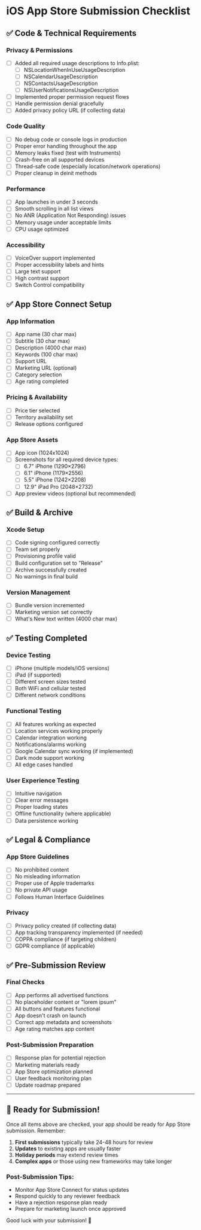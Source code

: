 # iOS App Store Submission Checklist

## ✅ Code & Technical Requirements

### Privacy & Permissions
- [ ] Added all required usage descriptions to Info.plist:
  - [ ] NSLocationWhenInUseUsageDescription
  - [ ] NSCalendarUsageDescription  
  - [ ] NSContactsUsageDescription
  - [ ] NSUserNotificationsUsageDescription
- [ ] Implemented proper permission request flows
- [ ] Handle permission denial gracefully
- [ ] Added privacy policy URL (if collecting data)

### Code Quality
- [ ] No debug code or console logs in production
- [ ] Proper error handling throughout the app
- [ ] Memory leaks fixed (test with Instruments)
- [ ] Crash-free on all supported devices
- [ ] Thread-safe code (especially location/network operations)
- [ ] Proper cleanup in deinit methods

### Performance
- [ ] App launches in under 3 seconds
- [ ] Smooth scrolling in all list views
- [ ] No ANR (Application Not Responding) issues
- [ ] Memory usage under acceptable limits
- [ ] CPU usage optimized

### Accessibility
- [ ] VoiceOver support implemented
- [ ] Proper accessibility labels and hints
- [ ] Large text support
- [ ] High contrast support
- [ ] Switch Control compatibility

## ✅ App Store Connect Setup

### App Information  
- [ ] App name (30 char max)
- [ ] Subtitle (30 char max) 
- [ ] Description (4000 char max)
- [ ] Keywords (100 char max)
- [ ] Support URL
- [ ] Marketing URL (optional)
- [ ] Category selection
- [ ] Age rating completed

### Pricing & Availability
- [ ] Price tier selected
- [ ] Territory availability set
- [ ] Release options configured

### App Store Assets
- [ ] App icon (1024x1024)
- [ ] Screenshots for all required device types:
  - [ ] 6.7" iPhone (1290×2796)
  - [ ] 6.1" iPhone (1179×2556)  
  - [ ] 5.5" iPhone (1242×2208)
  - [ ] 12.9" iPad Pro (2048×2732)
- [ ] App preview videos (optional but recommended)

## ✅ Build & Archive

### Xcode Setup
- [ ] Code signing configured correctly
- [ ] Team set properly
- [ ] Provisioning profile valid
- [ ] Build configuration set to "Release"
- [ ] Archive successfully created
- [ ] No warnings in final build

### Version Management
- [ ] Bundle version incremented
- [ ] Marketing version set correctly
- [ ] What's New text written (4000 char max)

## ✅ Testing Completed

### Device Testing
- [ ] iPhone (multiple models/iOS versions)
- [ ] iPad (if supported)
- [ ] Different screen sizes tested
- [ ] Both WiFi and cellular tested
- [ ] Different network conditions

### Functional Testing  
- [ ] All features working as expected
- [ ] Location services working properly
- [ ] Calendar integration working
- [ ] Notifications/alarms working
- [ ] Google Calendar sync working (if implemented)
- [ ] Dark mode support working
- [ ] All edge cases handled

### User Experience Testing
- [ ] Intuitive navigation
- [ ] Clear error messages
- [ ] Proper loading states
- [ ] Offline functionality (where applicable)
- [ ] Data persistence working

## ✅ Legal & Compliance

### App Store Guidelines
- [ ] No prohibited content
- [ ] No misleading information
- [ ] Proper use of Apple trademarks
- [ ] No private API usage
- [ ] Follows Human Interface Guidelines

### Privacy
- [ ] Privacy policy created (if collecting data)
- [ ] App tracking transparency implemented (if needed)
- [ ] COPPA compliance (if targeting children)
- [ ] GDPR compliance (if applicable)

## ✅ Pre-Submission Review

### Final Checks
- [ ] App performs all advertised functions
- [ ] No placeholder content or "lorem ipsum"
- [ ] All buttons and features functional
- [ ] App doesn't crash on launch
- [ ] Correct app metadata and screenshots
- [ ] Age rating matches app content

### Post-Submission Preparation
- [ ] Response plan for potential rejection
- [ ] Marketing materials ready
- [ ] App Store optimization planned
- [ ] User feedback monitoring plan
- [ ] Update roadmap prepared

---

## 🚀 Ready for Submission!

Once all items above are checked, your app should be ready for App Store submission. Remember:

1. **First submissions** typically take 24-48 hours for review
2. **Updates** to existing apps are usually faster
3. **Holiday periods** may extend review times
4. **Complex apps** or those using new frameworks may take longer

### Post-Submission Tips:
- Monitor App Store Connect for status updates
- Respond quickly to any reviewer feedback
- Have a rejection response plan ready
- Prepare for marketing launch once approved

Good luck with your submission! 🎉